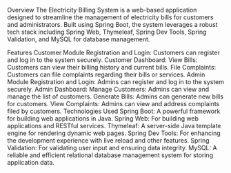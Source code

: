 Overview
The Electricity Billing System is a web-based application designed to streamline the management of electricity bills for customers and administrators. Built using Spring Boot, the system leverages a robust tech stack including Spring Web, Thymeleaf, Spring Dev Tools, Spring Validation, and MySQL for database management.

Features
Customer Module
Registration and Login: Customers can register and log in to the system securely.
Customer Dashboard:
View Bills: Customers can view their billing history and current bills.
File Complaints: Customers can file complaints regarding their bills or services.
Admin Module
Registration and Login: Admins can register and log in to the system securely.
Admin Dashboard:
Manage Customers: Admins can view and manage the list of customers.
Generate Bills: Admins can generate new bills for customers.
View Complaints: Admins can view and address complaints filed by customers.
Technologies Used
Spring Boot: A powerful framework for building web applications in Java.
Spring Web: For building web applications and RESTful services.
Thymeleaf: A server-side Java template engine for rendering dynamic web pages.
Spring Dev Tools: For enhancing the development experience with live reload and other features.
Spring Validation: For validating user input and ensuring data integrity.
MySQL: A reliable and efficient relational database management system for storing application data.
